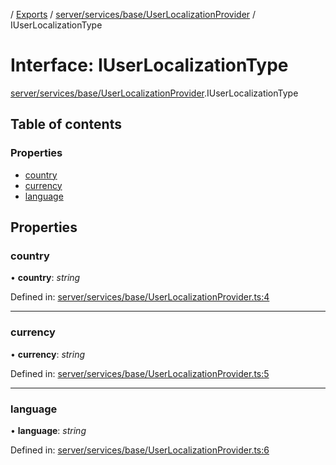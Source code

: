 [](../README.md) / [Exports](../modules.md) / [server/services/base/UserLocalizationProvider](../modules/server_services_base_userlocalizationprovider.md) / IUserLocalizationType

# Interface: IUserLocalizationType

[server/services/base/UserLocalizationProvider](../modules/server_services_base_userlocalizationprovider.md).IUserLocalizationType

## Table of contents

### Properties

- [country](server_services_base_userlocalizationprovider.iuserlocalizationtype.md#country)
- [currency](server_services_base_userlocalizationprovider.iuserlocalizationtype.md#currency)
- [language](server_services_base_userlocalizationprovider.iuserlocalizationtype.md#language)

## Properties

### country

• **country**: *string*

Defined in: [server/services/base/UserLocalizationProvider.ts:4](https://github.com/onzag/itemize/blob/11a98dec/server/services/base/UserLocalizationProvider.ts#L4)

___

### currency

• **currency**: *string*

Defined in: [server/services/base/UserLocalizationProvider.ts:5](https://github.com/onzag/itemize/blob/11a98dec/server/services/base/UserLocalizationProvider.ts#L5)

___

### language

• **language**: *string*

Defined in: [server/services/base/UserLocalizationProvider.ts:6](https://github.com/onzag/itemize/blob/11a98dec/server/services/base/UserLocalizationProvider.ts#L6)
